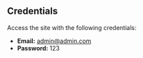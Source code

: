 ## Credentials

Access the site with the following credentials:

- **Email:** admin@admin.com
- **Password:** 123

